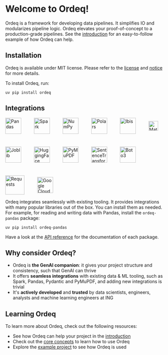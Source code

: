 # Welcome to Ordeq!

Ordeq is a framework for developing data pipelines.
It simplifies IO and modularizes pipeline logic.
Ordeq elevates your proof-of-concept to a production-grade pipelines.
See the [introduction][intro] for an easy-to-follow example of how Ordeq can help.

## Installation

Ordeq is available under MIT license.
Please refer to the [license][license] and [notice][notice] for more details.

To install Ordeq, run:

```shell
uv pip install ordeq
```

## Integrations

<div style="display: flex; gap: 40px; align-items: center; flex-wrap: wrap;">
  <img src="https://raw.githubusercontent.com/pandas-dev/pandas/main/web/pandas/static/img/pandas_mark.svg" alt="Pandas" height="50"/>
  <img src="https://upload.wikimedia.org/wikipedia/commons/f/f3/Apache_Spark_logo.svg" alt="Spark" height="50"/>
  <img src="https://numpy.org/images/logo.svg" alt="NumPy" height="50"/>
  <img src="https://avatars.githubusercontent.com/u/83768144?s=200&v=4" alt="Polars" height="50"/>
  <img src="https://ibis-project.org/logo.svg" alt="Ibis" height="50"/>
  <img src="https://matplotlib.org/_static/images/logo2.svg" alt="Matplotlib" height="30"/>
  <img src="https://joblib.readthedocs.io/en/stable/_static/joblib_logo.svg" alt="Joblib" height="50"/>
  <img src="https://huggingface.co/front/assets/huggingface_logo.svg" alt="HuggingFace" height="50"/>
  <img src="https://pymupdf.readthedocs.io/en/latest/_static/sidebar-logo-light.svg" alt="PyMuPDF" height="50"/>
  <img src="https://www.sbert.net/_static/logo.png" alt="SentenceTransformers" height="50"/>
  <img src="https://boto3.amazonaws.com/v1/documentation/api/latest/_static/logos/aws_dark_theme_logo.svg" alt="Boto3" height="50"/>
  <img src="https://upload.wikimedia.org/wikipedia/commons/a/aa/Requests_Python_Logo.png" alt="Requests" height="60"/>
<img src="https://cloud.google.com/_static/cloud/images/social-icon-google-cloud-1200-630.png" alt="Google Cloud" height="50"/>
</div>

Ordeq integrates seamlessly with existing tooling.
It provides integrations with many popular libraries out of the box.
You can install them as needed.
For example, for reading and writing data with Pandas, install the `ordeq-pandas` package:

```shell
uv pip install ordeq-pandas
```

Have a look at the [API reference][api-ref] for the documentation of each package.

## Why consider Ordeq?

- Ordeq is **the GenAI companion**: it gives your project structure and consistency, such that GenAI can thrive
- It offers **seamless integrations** with existing data & ML tooling, such as Spark, Pandas, Pydantic and PyMuPDF, and
  adding new integrations is trivial
- It's **actively developed** and **trusted** by data scientists, engineers, analysts and machine learning engineers at
  ING

## Learning Ordeq

To learn more about Ordeq, check out the following resources:

- See how Ordeq can help your project in the [introduction][intro]
- Check out the [core concepts][core-concepts] to learn how to use Ordeq
- Explore the [example project][example-project] to see how Ordeq is used

[core-concepts]: docs/getting-started/concepts/io.md

[api-ref]: docs/api/ordeq/types.md

[intro]: docs/getting-started/introduction.md

[example-project]: docs/guides/examples/example-project/README.md

[license]: ./LICENSE

[notice]: ./NOTICE
